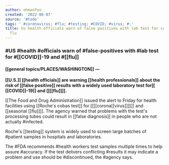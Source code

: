 ```yaml
---
author: ohmanfoo
created: '2022-08-07'
source: '#todo'
tags: ' #coronavirus; #flu; #testing; #COVID; #virus; #;'
title: Us health officials warn of false positives with lab test for covid 19 and
  flu
---
```


### #US #health #officials warn of #false-positives with #lab test for #[[COVID]]-19 and #[[flu]]

#### [[general topics/PLACES/WASHINGTON]] — 
**[[U.S.]] [[health officials]] are warning [[health professionals]] about the risk of [[false positive]] results with a widely used laboratory test for[[ [[COVID]]-19]] and [[[[flu]]]].**

[[The Food and Drug Administration]] issued the alert to Friday for health facilities using [[Roche's cobas test]] for [[[[corona[[virus]]]]]] and [[seasonal [[flu]]]]. The agency warned that problems with the test's processing tubes could result in [[false diagnosis]] in people who are not actually #infected.

Roche's [[testing]] system is widely used to screen large batches of #patient samples in hospitals and laboratories.

The #FDA recommends #health workers test samples multiple times to help assure #accuracy. If the test delivers conflicting #results it may indicate a problem and use should be #discontinued, the #agency says.
